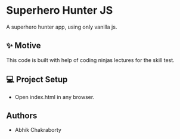 
# Superhero Hunter JS

A superhero hunter app, using only vanilla js. 






## ✨ Motive

This code is built with help of coding ninjas lectures for the skill test.


## 💻 Project Setup

* Open index.html in any browser.
## Authors

- Abhik Chakraborty

